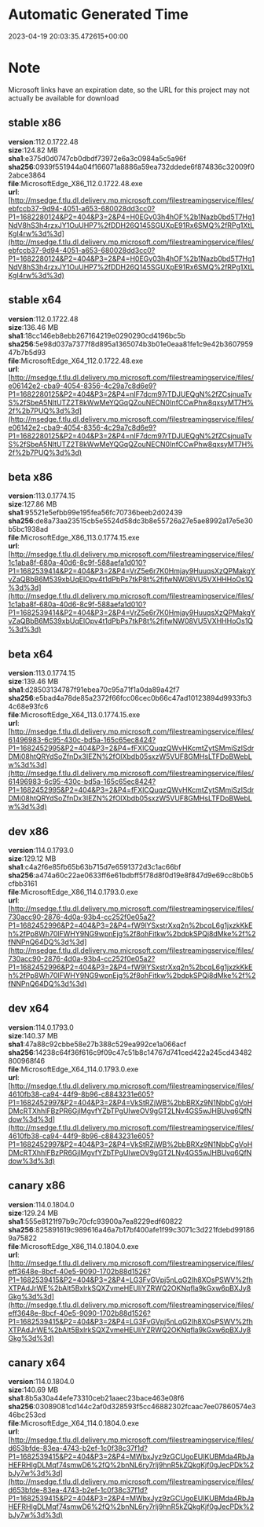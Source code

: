 # Automatic Generated Time
2023-04-19 20:03:35.472615+00:00

# Note
Microsoft links have an expiration date, so the URL for this project may not actually be available for download

## stable x86
**version**:112.0.1722.48  
**size**:124.82 MB  
**sha1**:e375d0d0747cb0dbdf73972e6a3c0984a5c5a96f  
**sha256**:0939f551944a04f166071a8886a59ea732ddede6f874836c32009f02abce3864  
**file**:MicrosoftEdge_X86_112.0.1722.48.exe  
**url**:[http://msedge.f.tlu.dl.delivery.mp.microsoft.com/filestreamingservice/files/ebfccb37-9d94-4051-a653-680028dd3cc0?P1=1682280124&P2=404&P3=2&P4=H0EGv03h4hOF%2b1Nazb0bd5T7Hg1NdV8hS3h4rzxJY1OuUHP7%2fDDH26Q145SGUXpE91Rx6SMQ%2fRPg1XtLKgI4rw%3d%3d](http://msedge.f.tlu.dl.delivery.mp.microsoft.com/filestreamingservice/files/ebfccb37-9d94-4051-a653-680028dd3cc0?P1=1682280124&P2=404&P3=2&P4=H0EGv03h4hOF%2b1Nazb0bd5T7Hg1NdV8hS3h4rzxJY1OuUHP7%2fDDH26Q145SGUXpE91Rx6SMQ%2fRPg1XtLKgI4rw%3d%3d)  

## stable x64
**version**:112.0.1722.48  
**size**:136.46 MB  
**sha1**:18cc146eb8ebb267164219e0290290cd4196bc5b  
**sha256**:5e98d037a7377f8d895a1365074b3b01e0eaa81fe1c9e42b360795947b7b5d93  
**file**:MicrosoftEdge_X64_112.0.1722.48.exe  
**url**:[http://msedge.f.tlu.dl.delivery.mp.microsoft.com/filestreamingservice/files/e06142e2-cba9-4054-8356-4c29a7c8d6e9?P1=1682280125&P2=404&P3=2&P4=nIF7dcm97rTDJUEQgN%2fZCsjnuaTvS%2fSbeA5NltUTZ2T8kWwMeYQGqQZouNECN0InfCCwPhw8qxsyMT7H%2f%2b7PUQ%3d%3d](http://msedge.f.tlu.dl.delivery.mp.microsoft.com/filestreamingservice/files/e06142e2-cba9-4054-8356-4c29a7c8d6e9?P1=1682280125&P2=404&P3=2&P4=nIF7dcm97rTDJUEQgN%2fZCsjnuaTvS%2fSbeA5NltUTZ2T8kWwMeYQGqQZouNECN0InfCCwPhw8qxsyMT7H%2f%2b7PUQ%3d%3d)  

## beta x86
**version**:113.0.1774.15  
**size**:127.86 MB  
**sha1**:95521e5efbb99e195fea56fc70736beeb2d02439  
**sha256**:de8a73aa23515cb5e5524d58dc3b8e55726a27e5ae8992a17e5e30b5bc1938ad  
**file**:MicrosoftEdge_X86_113.0.1774.15.exe  
**url**:[http://msedge.f.tlu.dl.delivery.mp.microsoft.com/filestreamingservice/files/1c1aba8f-680a-40d6-8c9f-588aefa1d010?P1=1682539414&P2=404&P3=2&P4=VrZ5e6r7K0Hmjay9HuuqsXzQPMakgYvZaQBbB6M539xbUqElOpv4t1dPbPs7tkP8t%2fjfwNW08VU5VXHHHoOs1Q%3d%3d](http://msedge.f.tlu.dl.delivery.mp.microsoft.com/filestreamingservice/files/1c1aba8f-680a-40d6-8c9f-588aefa1d010?P1=1682539414&P2=404&P3=2&P4=VrZ5e6r7K0Hmjay9HuuqsXzQPMakgYvZaQBbB6M539xbUqElOpv4t1dPbPs7tkP8t%2fjfwNW08VU5VXHHHoOs1Q%3d%3d)  

## beta x64
**version**:113.0.1774.15  
**size**:139.46 MB  
**sha1**:d28503134787f91ebea70c95a71f1a0da89a42f7  
**sha256**:e5bad4a78de85a2372f66fcc06cec0b66c47ad10123894d9933fb34c68e93fc6  
**file**:MicrosoftEdge_X64_113.0.1774.15.exe  
**url**:[http://msedge.f.tlu.dl.delivery.mp.microsoft.com/filestreamingservice/files/61496983-6c95-430c-bd5a-165c65ec8424?P1=1682452995&P2=404&P3=2&P4=fFXlCQuqzQWvHKcmtZytSMmiSzlSdrDMi08htQRYdSoZfnDx3IEZN%2fOlXbdb05sxzW5VUF8GMHsLTFDoBWebLw%3d%3d](http://msedge.f.tlu.dl.delivery.mp.microsoft.com/filestreamingservice/files/61496983-6c95-430c-bd5a-165c65ec8424?P1=1682452995&P2=404&P3=2&P4=fFXlCQuqzQWvHKcmtZytSMmiSzlSdrDMi08htQRYdSoZfnDx3IEZN%2fOlXbdb05sxzW5VUF8GMHsLTFDoBWebLw%3d%3d)  

## dev x86
**version**:114.0.1793.0  
**size**:129.12 MB  
**sha1**:c4a2f6e85fb65b63b715d7e6591372d3c1ac66bf  
**sha256**:a474a60c22ae0633ff6e61bdbff5f78d8f0d19e8f847d9e69cc8b0b5cfbb3161  
**file**:MicrosoftEdge_X86_114.0.1793.0.exe  
**url**:[http://msedge.f.tlu.dl.delivery.mp.microsoft.com/filestreamingservice/files/730acc90-2876-4d0a-93b4-cc252f0e05a2?P1=1682452996&P2=404&P3=2&P4=fW9lYSxstrXxq2n%2bcqL6g1jxzkKkEh%2fPp8Wh70lFWHY9NG9wpnEjg%2f8ohFitkw%2bdpkSPQj8dMke%2f%2fNNPnQ64DQ%3d%3d](http://msedge.f.tlu.dl.delivery.mp.microsoft.com/filestreamingservice/files/730acc90-2876-4d0a-93b4-cc252f0e05a2?P1=1682452996&P2=404&P3=2&P4=fW9lYSxstrXxq2n%2bcqL6g1jxzkKkEh%2fPp8Wh70lFWHY9NG9wpnEjg%2f8ohFitkw%2bdpkSPQj8dMke%2f%2fNNPnQ64DQ%3d%3d)  

## dev x64
**version**:114.0.1793.0  
**size**:140.37 MB  
**sha1**:47a88c92cbbe58e27b388c529ea992ce1a066acf  
**sha256**:14238c64f36f616c9f09c47c51b8c14767d741ced422a245cd43482800968f46  
**file**:MicrosoftEdge_X64_114.0.1793.0.exe  
**url**:[http://msedge.f.tlu.dl.delivery.mp.microsoft.com/filestreamingservice/files/4610fb38-ca94-44f9-8b96-c8843231e605?P1=1682452997&P2=404&P3=2&P4=VkStRZjWB%2bbBRXz9N1NbbCgVoHDMcRTXhhlFBzPR6GjlMgvfYZbTPgUIweOV9gGT2LNv4GS5wJHBUvq6QfNdow%3d%3d](http://msedge.f.tlu.dl.delivery.mp.microsoft.com/filestreamingservice/files/4610fb38-ca94-44f9-8b96-c8843231e605?P1=1682452997&P2=404&P3=2&P4=VkStRZjWB%2bbBRXz9N1NbbCgVoHDMcRTXhhlFBzPR6GjlMgvfYZbTPgUIweOV9gGT2LNv4GS5wJHBUvq6QfNdow%3d%3d)  

## canary x86
**version**:114.0.1804.0  
**size**:129.24 MB  
**sha1**:555e8121f97b9c70cfc93900a7ea8229edf60822  
**sha256**:825891619c989616a46a7b17bf400afe1f99c3071c3d221fdebd991869a75822  
**file**:MicrosoftEdge_X86_114.0.1804.0.exe  
**url**:[http://msedge.f.tlu.dl.delivery.mp.microsoft.com/filestreamingservice/files/eff3648e-8bcf-40e5-9090-1702b88d1526?P1=1682539415&P2=404&P3=2&P4=LG3FvGVpj5nLqG2Ih8XOsPSWV%2fhXTPAdJrWE%2bAlt5BxlrkSQXZvmeHEUliYZRWQ2OKNqfla9kGxw6pBXJy8Gkg%3d%3d](http://msedge.f.tlu.dl.delivery.mp.microsoft.com/filestreamingservice/files/eff3648e-8bcf-40e5-9090-1702b88d1526?P1=1682539415&P2=404&P3=2&P4=LG3FvGVpj5nLqG2Ih8XOsPSWV%2fhXTPAdJrWE%2bAlt5BxlrkSQXZvmeHEUliYZRWQ2OKNqfla9kGxw6pBXJy8Gkg%3d%3d)  

## canary x64
**version**:114.0.1804.0  
**size**:140.69 MB  
**sha1**:8b5a30a44efe73310ceb21aaec23bace463e08f6  
**sha256**:03089081cd144c2af0d328593f5cc46882302fcaac7ee07860574e346bc253cd  
**file**:MicrosoftEdge_X64_114.0.1804.0.exe  
**url**:[http://msedge.f.tlu.dl.delivery.mp.microsoft.com/filestreamingservice/files/d653bfde-83ea-4743-b2ef-1c0f38c37f1d?P1=1682539415&P2=404&P3=2&P4=MWbxJyz9zGCUgoEUlKUBMda4RbJaHEFRHlgDLMqf74smwD6%2fQ%2bnNL6ry7rlj9hnR5kZQkgKjf0gJecPDk%2bJy7w%3d%3d](http://msedge.f.tlu.dl.delivery.mp.microsoft.com/filestreamingservice/files/d653bfde-83ea-4743-b2ef-1c0f38c37f1d?P1=1682539415&P2=404&P3=2&P4=MWbxJyz9zGCUgoEUlKUBMda4RbJaHEFRHlgDLMqf74smwD6%2fQ%2bnNL6ry7rlj9hnR5kZQkgKjf0gJecPDk%2bJy7w%3d%3d)  

